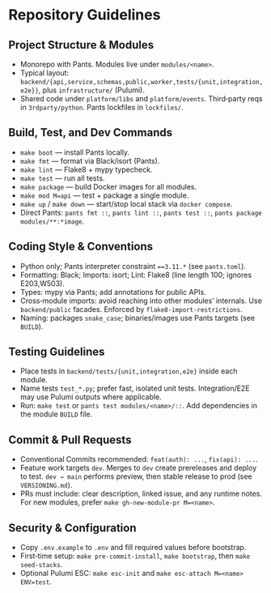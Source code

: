 # Repository Guidelines

## Project Structure & Modules
- Monorepo with Pants. Modules live under `modules/<name>`.
- Typical layout: `backend/{api,service,schemas,public,worker,tests/{unit,integration,e2e}}`, plus `infrastructure/` (Pulumi).
- Shared code under `platform/libs` and `platform/events`. Third‑party reqs in `3rdparty/python`. Pants lockfiles in `lockfiles/`.

## Build, Test, and Dev Commands
- `make boot` — install Pants locally.
- `make fmt` — format via Black/isort (Pants).
- `make lint` — Flake8 + mypy typecheck.
- `make test` — run all tests.
- `make package` — build Docker images for all modules.
- `make mod M=api` — test + package a single module.
- `make up` / `make down` — start/stop local stack via `docker compose`.
- Direct Pants: `pants fmt ::`, `pants lint ::`, `pants test ::`, `pants package modules/**:*image`.

## Coding Style & Conventions
- Python only; Pants interpreter constraint `==3.11.*` (see `pants.toml`).
- Formatting: Black; Imports: isort; Lint: Flake8 (line length 100; ignores E203,W503).
- Types: mypy via Pants; add annotations for public APIs.
- Cross‑module imports: avoid reaching into other modules’ internals. Use `backend/public` facades. Enforced by `flake8-import-restrictions`.
- Naming: packages `snake_case`; binaries/images use Pants targets (see `BUILD`).

## Testing Guidelines
- Place tests in `backend/tests/{unit,integration,e2e}` inside each module.
- Name tests `test_*.py`; prefer fast, isolated unit tests. Integration/E2E may use Pulumi outputs where applicable.
- Run: `make test` or `pants test modules/<name>/::`. Add dependencies in the module `BUILD` file.

## Commit & Pull Requests
- Conventional Commits recommended: `feat(auth): ...`, `fix(api): ...`.
- Feature work targets `dev`. Merges to `dev` create prereleases and deploy to test. `dev → main` performs preview, then stable release to prod (see `VERSIONING.md`).
- PRs must include: clear description, linked issue, and any runtime notes. For new modules, prefer `make gh-new-module-pr M=<name>`.

## Security & Configuration
- Copy `.env.example` to `.env` and fill required values before bootstrap.
- First‑time setup: `make pre-commit-install`, `make bootstrap`, then `make seed-stacks`.
- Optional Pulumi ESC: `make esc-init` and `make esc-attach M=<name> ENV=test`.
